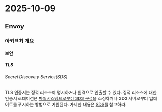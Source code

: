 # 2025-10-09

## Envoy

### 아키텍처 개요

#### 보안

##### TLS

###### Secret Discovery Service(SDS)

TLS 인증서는 정적 리소스에 명시하거나 원격으로 인출할 수 있다. 정적 리소스에 대한 인증서 로테이션은 [파일시스템으로부터 SDS 구성][config-security-secret-discovery-service-certificate-rotation]을 소싱하거나 SDS 서버로부터 업데이트를 푸시하는 방법으로 지원된다. 자세한 내용은 [SDS][config-security-secret-discovery-service]를 참고하라.

[config-security-secret-discovery-service-certificate-rotation]: https://www.envoyproxy.io/docs/envoy/latest/configuration/security/secret#xds-certificate-rotation
[config-security-secret-discovery-service]: https://www.envoyproxy.io/docs/envoy/latest/configuration/security/secret#config-secret-discovery-service
